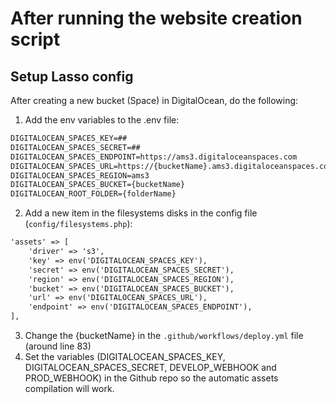 # After running the website creation script

## Setup Lasso config

After creating a new bucket (Space) in DigitalOcean, do the following:

1. Add the env variables to the .env file:
```diff
DIGITALOCEAN_SPACES_KEY=##
DIGITALOCEAN_SPACES_SECRET=##
DIGITALOCEAN_SPACES_ENDPOINT=https://ams3.digitaloceanspaces.com
DIGITALOCEAN_SPACES_URL=https://{bucketName}.ams3.digitaloceanspaces.com
DIGITALOCEAN_SPACES_REGION=ams3
DIGITALOCEAN_SPACES_BUCKET={bucketName}
DIGITALOCEAN_ROOT_FOLDER={folderName}
```
2. Add a new item in the filesystems disks in the config file (`config/filesystems.php`):
```diff
'assets' => [
    'driver' => 's3',
    'key' => env('DIGITALOCEAN_SPACES_KEY'),
    'secret' => env('DIGITALOCEAN_SPACES_SECRET'),
    'region' => env('DIGITALOCEAN_SPACES_REGION'),
    'bucket' => env('DIGITALOCEAN_SPACES_BUCKET'),
    'url' => env('DIGITALOCEAN_SPACES_URL'),
    'endpoint' => env('DIGITALOCEAN_SPACES_ENDPOINT'),
],
```
3. Change the {bucketName} in the `.github/workflows/deploy.yml` file (around line 83)
4. Set the variables (DIGITALOCEAN_SPACES_KEY, DIGITALOCEAN_SPACES_SECRET, DEVELOP_WEBHOOK and PROD_WEBHOOK) in the Github repo so the automatic assets compilation will work.

##
